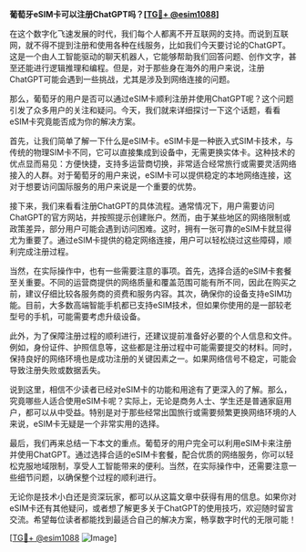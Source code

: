 **葡萄牙eSIM卡可以注册ChatGPT吗？[[TG💪+ @esim1088](https://t.me/s/esim1088)]**

在这个数字化飞速发展的时代，我们每个人都离不开互联网的支持。而说到互联网，就不得不提到注册和使用各种在线服务，比如我们今天要讨论的ChatGPT。这是一个由人工智能驱动的聊天机器人，它能够帮助我们回答问题、创作文字，甚至还能进行逻辑推理和编程。但是，对于那些身在海外的用户来说，注册ChatGPT可能会遇到一些挑战，尤其是涉及到网络连接的问题。

那么，葡萄牙的用户是否可以通过eSIM卡顺利注册并使用ChatGPT呢？这个问题引发了众多用户的关注和疑问。今天，我们就来详细探讨一下这个话题，看看eSIM卡究竟能否成为你的解决方案。

首先，让我们简单了解一下什么是eSIM卡。eSIM卡是一种嵌入式SIM卡技术，与传统的物理SIM卡不同，它可以直接集成到设备中，无需更换实体卡。这种技术的优点显而易见：方便快捷，支持多运营商切换，非常适合经常旅行或需要灵活网络接入的人群。对于葡萄牙的用户来说，eSIM卡可以提供稳定的本地网络连接，这对于想要访问国际服务的用户来说是一个重要的优势。

接下来，我们来看看注册ChatGPT的具体流程。通常情况下，用户需要访问ChatGPT的官方网站，并按照提示创建账户。然而，由于某些地区的网络限制或政策差异，部分用户可能会遇到访问困难。这时，拥有一张可靠的eSIM卡就显得尤为重要了。通过eSIM卡提供的稳定网络连接，用户可以轻松绕过这些障碍，顺利完成注册过程。

当然，在实际操作中，也有一些需要注意的事项。首先，选择合适的eSIM卡套餐至关重要。不同的运营商提供的网络质量和覆盖范围可能有所不同，因此在购买之前，建议仔细比较各服务商的资费和服务内容。其次，确保你的设备支持eSIM功能。目前，大多数高端智能手机都已支持eSIM技术，但如果你使用的是一部较老型号的手机，可能需要考虑升级设备。

此外，为了保障注册过程的顺利进行，还建议提前准备好必要的个人信息和文件。例如，身份证件、护照信息等，这些都是注册过程中可能需要提交的材料。同时，保持良好的网络环境也是成功注册的关键因素之一。如果网络信号不稳定，可能会导致注册失败或数据丢失。

说到这里，相信不少读者已经对eSIM卡的功能和用途有了更深入的了解。那么，究竟哪些人适合使用eSIM卡呢？实际上，无论是商务人士、学生还是普通家庭用户，都可以从中受益。特别是对于那些经常出国旅行或需要频繁更换网络环境的人来说，eSIM卡无疑是一个非常实用的选择。

最后，我们再来总结一下本文的重点。葡萄牙的用户完全可以利用eSIM卡来注册并使用ChatGPT。通过选择合适的eSIM卡套餐，配合优质的网络服务，你可以轻松克服地域限制，享受人工智能带来的便利。当然，在实际操作中，还需要注意一些细节问题，以确保整个过程的顺利进行。

无论你是技术小白还是资深玩家，都可以从这篇文章中获得有用的信息。如果你对eSIM卡还有其他疑问，或者想了解更多关于ChatGPT的使用技巧，欢迎随时留言交流。希望每位读者都能找到最适合自己的解决方案，畅享数字时代的无限可能！

[[TG💪+ @esim1088](https://t.me/s/esim1088) ![Image](https://i.postimg.cc/4NQfJmqS/Snipaste-2025-05-13-00-14-12.png)]
